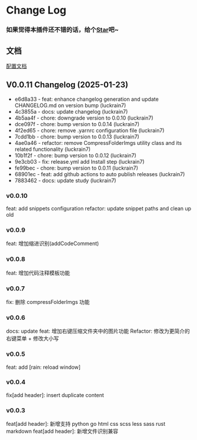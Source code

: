# Change Log

### 如果觉得本插件还不错的话，给个[Star](https://github.com/LuckRain7/rain-tool-vscode-plugins)吧~

## 文档

[配置文档](https://github.com/LuckRain7/rain-tool-vscode-plugins/wiki/config)

<!-- ADD -->

## V0.0.11 Changelog  (2025-01-23)

- e6d8a33 - feat: enhance changelog generation and update CHANGELOG.md on version bump (luckrain7)
- 4c3855a - docs: update changelog (luckrain7)
- 4b5aa4f - chore: downgrade version to 0.0.10 (luckrain7)
- dce097f - chore: bump version to 0.0.14 (luckrain7)
- 4f2ed65 - chore: remove .yarnrc configuration file (luckrain7)
- 7cdd1bb - chore: bump version to 0.0.13 (luckrain7)
- 4ae0a46 - refactor: remove CompressFolderImgs utility class and its related functionality (luckrain7)
- 10b1f2f - chore: bump version to 0.0.12 (luckrain7)
- 9e3cb03 - fix: release.yml add Install step (luckrain7)
- fe99bec - chore: bump version to 0.0.11 (luckrain7)
- 68901ec - feat: add github actions to auto publish releases (luckrain7)
- 7883462 - docs: update study (luckrain7)

### v0.0.10

feat: add snippets configuration
refactor: update snippet paths and clean up old

### v0.0.9

feat: 增加缩进识别(addCodeComment) 

### v0.0.8

feat: 增加代码注释模板功能

### v0.0.7

fix: 删除 compressFolderImgs 功能

### v0.0.6

docs: update
feat: 增加右键压缩文件夹中的图片功能
Refactor: 修改为更简介的右键菜单 + 修改大小写

### v0.0.5

feat: add [rain: reload window]

### v0.0.4

fix[add header]: insert duplicate content

### v0.0.3

feat[add header]: 新增支持 python go html css scss less sass rust markdown
feat[add header]: 新增文件识别兼容
